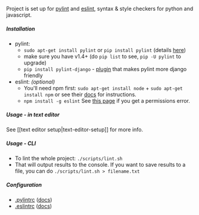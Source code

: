 Project is set up for [pylint](http://www.pylint.org/) and [eslint](http://eslint.org/docs/), syntax & style checkers for python and javascript.

##### Installation
  - pylint:
    - `sudo apt-get install pylint` or `pip install pylint` (details [here](http://www.pylint.org/#install))
    - make sure you have v1.4+ (do `pip list` to see, `pip -U pylint` to upgrade)
    - `pip install pylint-django` - [plugin](https://github.com/landscapeio/pylint-django) that makes pylint more django friendly
  - eslint: _(optional)_
    - You'll need npm first: `sudo apt-get install node` + `sudo apt-get install npm` or see their [docs](https://docs.npmjs.com/getting-started/installing-node) for instructions.
    - `npm install -g eslint` See [this page](https://docs.npmjs.com/getting-started/fixing-npm-permissions) if you get a permissions error.

##### Usage - in text editor

See [[text editor setup|text-editor-setup]] for more info.

##### Usage - CLI
  - To lint the whole project: `./scripts/lint.sh`
  - That will output results to the console. If you want to save results to a file, you can do `./scripts/lint.sh > filename.txt`

##### Configuration
  - [.pylintrc](https://github.com/aisapatino/sjfnw/blob/master/.pylintrc) ([docs](http://docs.pylint.org/features.html))
  - [.eslintrc](https://github.com/aisapatino/sjfnw/blob/master/.eslintrc) ([docs](http://eslint.org/docs/rules/))
